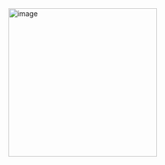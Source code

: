 <img width="295" alt="image" src="https://github.com/user-attachments/assets/27915f91-a8e4-4f59-88f0-f117c87bb575" />
